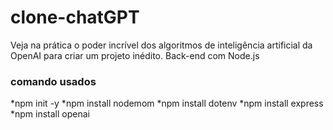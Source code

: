 # clone-chatGPT
Veja na prática o poder incrível dos algoritmos de inteligência artificial da OpenAI para criar um projeto inédito. Back-end com Node.js

### comando usados

*npm init -y
*npm install nodemom
*npm install dotenv
*npm install express
*npm install openai



